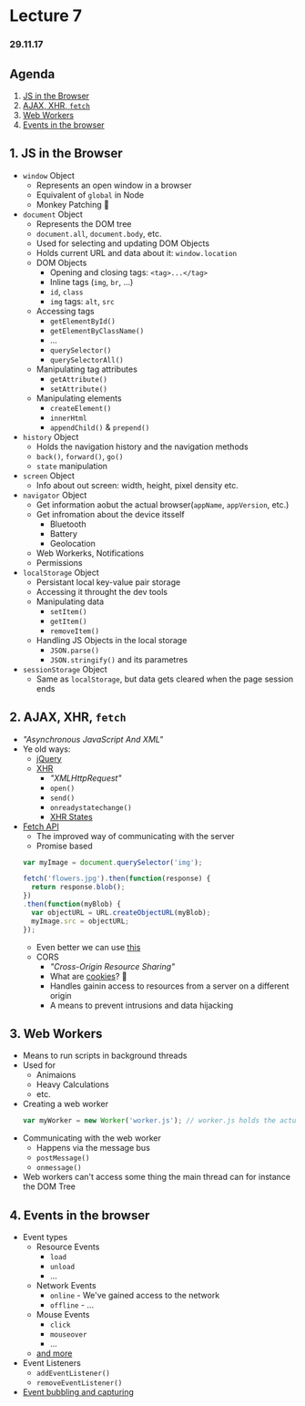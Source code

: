 # Lecture 7

### 29.11.17

## Agenda

1. [JS in the Browser](#1-js-in-the-browser)
1. [AJAX, XHR, `fetch`](#2-ajax-xhr-fetch)
1. [Web Workers](#3-web-workers)
1. [Events in the browser](#4-events-in-the-browser)

## 1. JS in the Browser

* `window` Object
  * Represents an open window in a browser
  * Equivalent of `global` in Node
  * Monkey Patching 🙉
* `document` Object
  * Represents the DOM tree
  * `document.all`, `document.body`, etc.
  * Used for selecting and updating DOM Objects
  * Holds current URL and data about it: `window.location`
  * DOM Objects
    * Opening and closing tags: `<tag>...</tag>`
    * Inline tags (`img`, `br`, ...)
    * `id`, `class`
    * `img` tags: `alt`, `src`
  * Accessing tags
    * `getElementById()`
    * `getElementByClassName()`
    * ...
    * `querySelector()`
    * `querySelectorAll()`
  * Manipulating tag attributes
    * `getAttribute()`
    * `setAttribute()`
  * Manipulating elements
    * `createElement()`
    * `innerHtml`
    * `appendChild()` & `prepend()`
* `history` Object
  * Holds the navigation history and the navigation methods
  * `back()`, `forward()`, `go()`
  * `state` manipulation
* `screen` Object
  * Info about out screen: width, height, pixel density etc.
* `navigator` Object
    * Get information aobut the actual browser(`appName`, `appVersion`, etc.)
    * Get infromation about the device itsself
      * Bluetooth
      * Battery
      * Geolocation
    * Web Workerks, Notifications
    * Permissions
* `localStorage` Object
  * Persistant local key-value pair storage
  * Accessing it throught the dev tools
  * Manipulating data
    * `setItem()`
    * `getItem()`
    * `removeItem()`
  * Handling JS Objects in the local storage
    * `JSON.parse()`
    * `JSON.stringify()` and its parametres
* `sessionStorage` Object
  * Same as `localStorage`, but data gets cleared when the page session ends

## 2. AJAX, XHR, `fetch`

* *"Asynchronous JavaScript And XML"*
* Ye old ways:
  * [jQuery](http://api.jquery.com/jquery.ajax/)
  * [XHR](https://www.w3schools.com/xml/xml_http.asp)
    * *"XMLHttpRequest"*
    * `open()`
    * `send()`
    * `onreadystatechange()`
    * [XHR States](https://developer.mozilla.org/en-US/docs/Web/API/XMLHttpRequest/readyState)
* [Fetch API](https://developer.mozilla.org/en-US/docs/Web/API/Fetch_API)
  * The improved way of communicating with the server
  * Promise based
  ```javascript
  var myImage = document.querySelector('img');

  fetch('flowers.jpg').then(function(response) {
    return response.blob();
  })
  .then(function(myBlob) {
    var objectURL = URL.createObjectURL(myBlob);
    myImage.src = objectURL;
  });
  ```
  * Even better we can use [this](https://github.com/axios/axios)
  * CORS
    * *"Cross-Origin Resource Sharing"*
    * What are [cookies](https://en.wikipedia.org/wiki/HTTP_cookie)? 🍪
    * Handles gainin access to resources from a server on a different origin
    * A means to prevent intrusions and data hijacking

## 3. Web Workers

* Means to run scripts in background threads
* Used for
  * Animaions
  * Heavy Calculations
  * etc.
* Creating a web worker
  ```javascript
  var myWorker = new Worker('worker.js'); // worker.js holds the actual worker
  ```
* Communicating with the web worker
  * Happens via the message bus
  * `postMessage()`
  * `onmessage()`
* Web workers can't access some thing the main thread can for instance the DOM Tree

## 4. Events in the browser

* Event types
  * Resource Events
    * `load`
    * `unload`
    * ...
  * Network Events
    * `online` - We've gained access to the network
    * `offline` - ...
  * Mouse Events
    * `click`
    * `mouseover`
    * ...
  * [and more](https://developer.mozilla.org/en-US/docs/Web/Events)
* Event Listeners
  * `addEventListener()`
  * `removeEventListener()`
* [Event bubbling and capturing](https://javascript.info/bubbling-and-capturing)